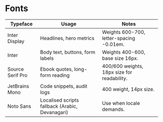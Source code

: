 # Fonts

| Typeface | Usage | Notes |
| --- | --- | --- |
| Inter Display | Headlines, hero metrics | Weights 600-700, letter-spacing -0.01em. |
| Inter | Body text, buttons, form labels | Weights 400-600, base size 16px. |
| Source Serif Pro | Ebook quotes, long-form reading | 400/600 weights, 18px size for readability. |
| JetBrains Mono | Code snippets, audit logs | 400 weight, 14px size. |
| Noto Sans | Localised scripts fallback (Arabic, Devanagari) | Use when locale demands. |
